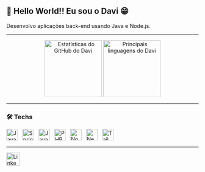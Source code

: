<h2>👋 Hello World!! Eu sou o <b>Davi</b> 😁</h2>
<p>Desenvolvo aplicações back-end usando Java e Node.js.</p>

<hr/>

<div align="center">
  <img src="https://github-readme-stats.vercel.app/api?username=davithekid&show_icons=true&include_all_commits=true&count_private=true&theme=radical&hide_border=false" height="150" alt="Estatísticas do GitHub do Davi" />
  <img src="https://github-readme-stats.vercel.app/api/top-langs?username=davithekid&layout=compact&langs_count=5&theme=radical&hide_border=false" height="150" alt="Principais linguagens do Davi" />
</div>

<hr/>

<div align="left">
  <h3>🛠️ Techs</h3>
  <p>
    <img src="https://cdn.jsdelivr.net/gh/devicons/devicon/icons/java/java-original.svg" height="30" alt="Java" />&nbsp;&nbsp;
    <img src="https://cdn.jsdelivr.net/gh/devicons/devicon/icons/spring/spring-original.svg" height="30" alt="Spring Boot" />&nbsp;&nbsp;
    <img src="https://cdn.jsdelivr.net/gh/devicons/devicon/icons/javascript/javascript-original.svg" height="30" alt="JavaScript" />&nbsp;&nbsp;
    <img src="https://cdn.jsdelivr.net/gh/devicons/devicon/icons/php/php-original.svg" height="30" alt="PHP" />&nbsp;&nbsp;
    <img src="https://cdn.jsdelivr.net/gh/devicons/devicon/icons/nodejs/nodejs-original.svg" height="30" alt="Node.js" />&nbsp;&nbsp;
    <img src="https://cdn.jsdelivr.net/gh/devicons/devicon/icons/nextjs/nextjs-original.svg" height="30" alt="Next.js" />&nbsp;&nbsp;
    <img src="https://cdn.jsdelivr.net/gh/devicons/devicon/icons/tailwindcss/tailwindcss-original.svg" height="30" alt="Tailwind CSS" />
  </p>
</div>

<hr/>

<div align="left">
  <a href="https://linkedin.com/in/chagas-davi" target="_blank" rel="noopener noreferrer">
    <img src="https://img.shields.io/static/v1?message=LinkedIn&logo=linkedin&color=0077B5&style=for-the-badge" height="35" alt="LinkedIn" />
  </a>
</div>
